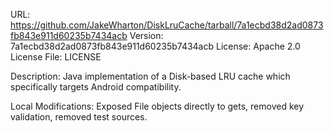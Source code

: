 URL: https://github.com/JakeWharton/DiskLruCache/tarball/7a1ecbd38d2ad0873fb843e911d60235b7434acb
Version: 7a1ecbd38d2ad0873fb843e911d60235b7434acb
License: Apache 2.0
License File: LICENSE

Description:
Java implementation of a Disk-based LRU cache which specifically targets Android compatibility.

Local Modifications:
Exposed File objects directly to gets, removed key validation, removed test sources.
